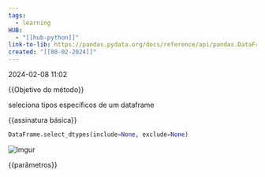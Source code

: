 ```yaml
---
tags:
  - learning
HUB:
  - "[[hub-python]]"
link-to-lib: https://pandas.pydata.org/docs/reference/api/pandas.DataFrame.select_dtypes.html
created: "[[08-02-2024]]"
---
```

2024-02-08 11:02

{{Objetivo do método}}

seleciona tipos específicos de um dataframe

{{assinatura básica}}

```python
DataFrame.select_dtypes(include=None, exclude=None)
```

![Imgur](https://i.imgur.com/GvKFyLk.png)

{{parâmetros}}

